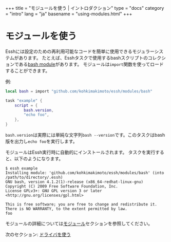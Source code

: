 +++
title = "モジュールを使う | イントロダクション"
type = "docs"
category = "intro"
lang = "ja"
basename = "using-modules.html"
+++

# モジュールを使う


Esshには設定のための再利用可能なコードを簡単に使用できるモジュラーシステムがあります。
たとえば、Esshタスクで使用するbashスクリプトのコレクションである[bash module](https://github.com/kohkimakimoto/essh/tree/master/modules/bash)があります。
モジュールは`import`関数を使ってロードすることができます。

例:

~~~lua
local bash = import "github.com/kohkimakimoto/essh/modules/bash"

task "example" {
    script = {
        bash.version,
        "echo foo",
    },
}
~~~

`bash.version`は実際には単純な文字列`bash --version`です。このタスクはbash版を出力し`echo foo`を実行します。

モジュールはEssh実行時に自動的にインストールされます。
タスクを実行すると、以下のようになります。

~~~
$ essh example
Installing module: 'github.com/kohkimakimoto/essh/modules/bash' (into /path/to/directory/.essh)
GNU bash, version 4.1.2(1)-release (x86_64-redhat-linux-gnu)
Copyright (C) 2009 Free Software Foundation, Inc.
License GPLv3+: GNU GPL version 3 or later <http://gnu.org/licenses/gpl.html>

This is free software; you are free to change and redistribute it.
There is NO WARRANTY, to the extent permitted by law.
foo
~~~


モジュールの詳細については[モジュール](/docs/ja/modules.html)セクションを参照してください。

次のセクション: [ドライバを使う](using-drivers.html)
